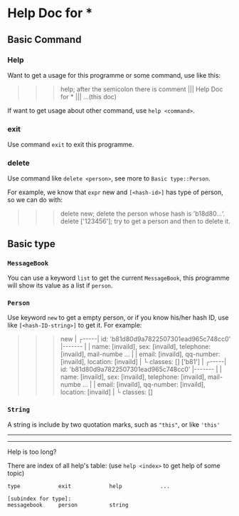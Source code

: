 Help Doc for *
===============================================================================

Basic Command
-------------------------------------------------------------------------------

### Help

Want to get a usage for this programme or some command, use like this:

   >>> help; after the semicolon there is comment
   ||| Help Doc for *
   ||| ...(this doc)

If want to get usage about other command, use `help <command>`.

### exit

Use command `exit` to exit this programme.

### delete

Use command like `delete <person>`, see more to `Basic type::Person`.

For example, we know that `expr` new and `[<hash-id>]` has type of person, so
we can do with:

   >>> delete new; delete the person whose hash is 'b18d80...‘.
   >>> delete ['123456']; try to get a person and then to delete it.

Basic type
-------------------------------------------------------------------------------

### `MessageBook`

You can use a keyword `list` to get the current `MessageBook`, this programme
will show its value as a list if `person`.

### `Person`

Use keyword `new` to get a empty person, or if you know his/her hash ID, use
like `[<hash-ID-string>]` to get it. For example:

   >>> new
     |  ┌-----| id: 'b81d80d9a7822507301ead965c748cc0' |-------
     |  | name: [invaild], sex: [invaild], telephone: [invaild], mail-numbe ...
     |  | email: [invaild], qq-number: [invaild], location: [invaild]
     |  └ classes: []
  >>> ['b81']
     |  ┌-----| id: 'b81d80d9a7822507301ead965c748cc0' |-------
     |  | name: [invaild], sex: [invaild], telephone: [invaild], mail-numbe ...
     |  | email: [invaild], qq-number: [invaild], location: [invaild]
     |  └ classes: []

### `String`

A string is include by two quotation marks, such as `"this"`, or like `'this'`

-------------------------------------------------------------------------------






-------------------------------------------------------------------------------

Help is too long?

There are index of all help's table: (use `help <index>` to get help of some
topic)

``` table
type            exit            help            ...

[subindex for type]:
messagebook     person          string
```
